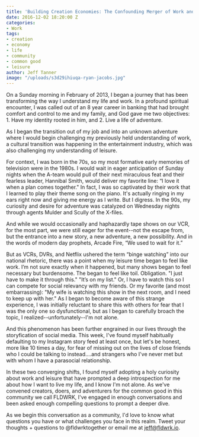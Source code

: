 ```yaml
---
title: 'Building Creation Economies: The Confounding Merger of Work and Leisure'
date: 2016-12-02 18:20:00 Z
categories:
- Work
tags:
- creation
- economy
- life
- community
- common good
- leisure
author: Jeff Tanner
image: "/uploads/s3d29ihiuqa-ryan-jacobs.jpg"
---
```


On a Sunday morning in February of 2013, I began a journey that has been transforming the way I understand my life and work. In a profound spiritual encounter, I was called out of an 8 year career in banking that had brought comfort and control to me and my family, and God gave me two objectives: 1. Have my identity rooted in him, and 2. Live a life of adventure.

As I began the transition out of my job and into an unknown adventure where I would begin challenging my previously held understanding of work, a cultural transition was happening in the entertainment industry, which was also challenging my understanding of leisure.

<!-- more -->

For context, I was born in the 70s, so my most formative early memories of television were in the 1980s. I would wait in eager anticipation of Sunday nights when the A-team would pull of their next miraculous feat and their fearless leader, Hannibal Smith, would deliver my favorite line: “I love it when a plan comes together." In fact, I was so captivated by their work that I learned to play their theme song on the piano. It's actually ringing in my ears right now and giving me energy as I write. But I digress. In the 90s, my curiosity and desire for adventure was catalyzed on Wednesday nights through agents Mulder and Scully of the X-files.

And while we would occasionally and haphazardly tape shows on our VCR, for the most part, we were still eager for the event--not the escape from, but the entrance into a new story, a new adventure, a new possibility. And in the words of modern day prophets, Arcade Fire, “We used to wait for it.”

But as VCRs, DVRs, and Netflix ushered the term “binge watching” into our national rhetoric, there was a point when my leisure time began to feel like work. I’m not sure exactly when it happened, but many shows began to feel necessary but burdensome. The began to feel like toil. Obligation. "I just have to make it through this." "It’s on my list." Or, I have to watch this so I can compete for social relevancy with my friends. Or my favorite (and most embarrassing): "My wife is watching this show in the next room, and I need to keep up with her." As I began to become aware of this strange experience, I was initially reluctant to share this with others for fear that I was the only one so dysfunctional, but as I began to carefully broach the topic, I realized--unfortunately--I'm not alone.

And this phenomenon has been further engrained in our lives through the storyfication of social media. This week, I've found myself habitually defaulting to my Instagram story feed at least once, but let's be honest, more like 10 times a day, for fear of missing out on the lives of close friends who I could be talking to instead....and strangers who I've never met but with whom I have a parasocial relationship.

In these two converging shifts, I found myself adopting a holy curiosity about work and leisure that have prompted a deep introspection for me about how I want to live my life, and I know I'm not alone. As we've convened creators, doers, and adventurers for the common good in this community we call FLDWRK, I've engaged in enough conversations and been asked enough compelling questions to prompt a deeper dive.

As we begin this conversation as a community, I'd love to know what questions you have or what challenges you face in this realm. Tweet your thoughts + questions to @fldwrktogether or email me at jeff@fldwrk.io.
